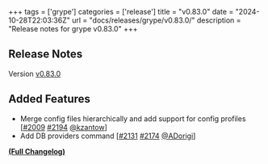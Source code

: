 +++
tags = ['grype']
categories = ['release']
title = "v0.83.0"
date = "2024-10-28T22:03:36Z"
url = "docs/releases/grype/v0.83.0/"
description = "Release notes for grype v0.83.0"
+++

## Release Notes

Version [v0.83.0](https://github.com/anchore/grype/releases/tag/v0.83.0)

## Added Features

- Merge config files hierarchically and add support for config profiles [[#2009](https://github.com/anchore/grype/issues/2009) [#2194](https://github.com/anchore/grype/pull/2194) [@kzantow](https://github.com/kzantow)]
- Add DB providers command [[#2131](https://github.com/anchore/grype/issues/2131) [#2174](https://github.com/anchore/grype/pull/2174) [@ADorigi](https://github.com/ADorigi)]

**[(Full Changelog)](https://github.com/anchore/grype/compare/v0.82.2...v0.83.0)**
